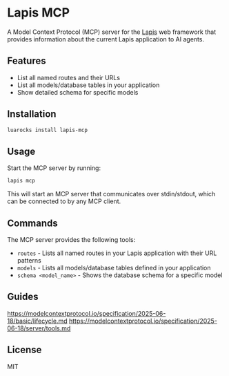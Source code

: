 # Lapis MCP

A Model Context Protocol (MCP) server for the [Lapis](https://leafo.net/lapis/) web framework that provides information about the current Lapis application to AI agents.

## Features

- List all named routes and their URLs
- List all models/database tables in your application 
- Show detailed schema for specific models

## Installation

```bash
luarocks install lapis-mcp
```

## Usage

Start the MCP server by running:

```bash
lapis mcp
```

This will start an MCP server that communicates over stdin/stdout, which can be connected to by any MCP client.

## Commands

The MCP server provides the following tools:

- `routes` - Lists all named routes in your Lapis application with their URL patterns
- `models` - Lists all models/database tables defined in your application
- `schema <model_name>` - Shows the database schema for a specific model


## Guides

https://modelcontextprotocol.io/specification/2025-06-18/basic/lifecycle.md
https://modelcontextprotocol.io/specification/2025-06-18/server/tools.md


## License

MIT

